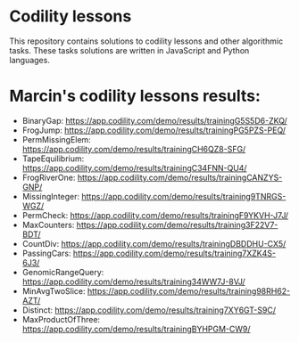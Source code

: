# Codility lessons

This repository contains solutions to codility lessons and other algorithmic tasks.
These tasks solutions are written in JavaScript and Python languages.

# Marcin's codility lessons results:
* BinaryGap: https://app.codility.com/demo/results/trainingG5S5D6-ZKQ/
* FrogJump: https://app.codility.com/demo/results/trainingPG5PZS-PEQ/
* PermMissingElem: https://app.codility.com/demo/results/trainingCH6QZ8-SFG/
* TapeEquilibrium: https://app.codility.com/demo/results/trainingC34FNN-QU4/
* FrogRiverOne: https://app.codility.com/demo/results/trainingCANZYS-GNP/
* MissingInteger: https://app.codility.com/demo/results/training9TNRGS-WGZ/
* PermCheck: https://app.codility.com/demo/results/trainingF9YKVH-J7J/
* MaxCounters: https://app.codility.com/demo/results/training3F22V7-BDT/
* CountDiv: https://app.codility.com/demo/results/trainingDBDDHU-CX5/
* PassingCars: https://app.codility.com/demo/results/training7XZK4S-6J3/
* GenomicRangeQuery: https://app.codility.com/demo/results/training34WW7J-8VJ/
* MinAvgTwoSlice: https://app.codility.com/demo/results/training98RH62-AZT/
* Distinct: https://app.codility.com/demo/results/training7XY6GT-S9C/
* MaxProductOfThree: https://app.codility.com/demo/results/trainingBYHPGM-CW9/




